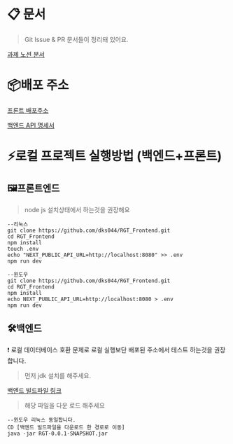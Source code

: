 # 📋 문서
>Git Issue & PR 문서들이 정리돼 있어요.

[과제 노션 문서](https://ahnjonyun.notion.site/RGT_-_-1571eacaea388016987efaea6ce7dc05?pvs=74)

# 📦배포 주소
[프론트 배포주소](http://www.rgt-subject.kro.kr/)

[백엔드 API 명세서](https://back.rgt-subject.kro.kr/swagger-ui/index.html#/)

# ⚡로컬 프로젝트 실행방법 (백엔드+프론트)

## 🖼️프론트엔드
> node js 설치상태에서 하는것을 권장해요
```
--리눅스
git clone https://github.com/dks044/RGT_Frontend.git
cd RGT_Frontend
npm install
touch .env
echo "NEXT_PUBLIC_API_URL=http://localhost:8080" >> .env
npm run dev

--윈도우
git clone https://github.com/dks044/RGT_Frontend.git
cd RGT_Frontend
npm install
echo NEXT_PUBLIC_API_URL=http://localhost:8080 > .env
npm run dev
```

## 🛠️백엔드
❗ 로컬 데이터베이스 호환 문제로 로컬 실행보단 배포된 주소에서 테스트 하는것을 권장합니다.

> 먼저 jdk 설치를 해주세요.

[백엔드 빌드파일 링크](https://drive.google.com/file/d/1xwvo2u31ooUo8pzxnnmF68C-6H130_5h/view?usp=sharing)
> 해당 파일을 다운 로드 해주세요
```
--윈도우 리눅스 동일합니다.
CD [백엔드 빌드파일을 다운로드 한 경로로 이동]
java -jar RGT-0.0.1-SNAPSHOT.jar
```
